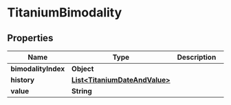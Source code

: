 

# TitaniumBimodality


## Properties

| Name | Type | Description | Notes |
|------------ | ------------- | ------------- | -------------|
|**bimodalityIndex** | **Object** |  |  [optional] |
|**history** | [**List&lt;TitaniumDateAndValue&gt;**](TitaniumDateAndValue.md) |  |  [optional] |
|**value** | **String** |  |  [optional] |



